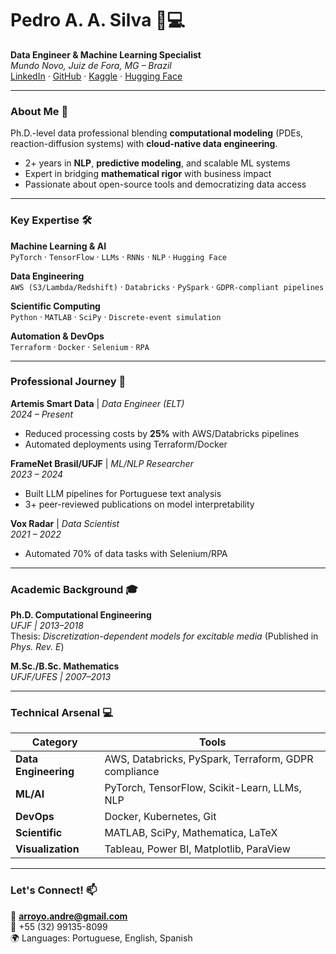 # Pedro A. A. Silva 👨💻  
**Data Engineer & Machine Learning Specialist**  
*Mundo Novo, Juiz de Fora, MG – Brazil*  
[LinkedIn]([link](https://www.linkedin.com/in/pedro-andre-arroyo-silva/)) · [GitHub](link) · [Kaggle](link) · [Hugging Face](link)  

---

### About Me 🌟  
Ph.D.-level data professional blending **computational modeling** (PDEs, reaction-diffusion systems) with **cloud-native data engineering**.  
- 2+ years in **NLP**, **predictive modeling**, and scalable ML systems  
- Expert in bridging **mathematical rigor** with business impact   
- Passionate about open-source tools and democratizing data access  

---

### Key Expertise 🛠️  
**Machine Learning & AI**  
`PyTorch` · `TensorFlow` · `LLMs` · `RNNs` · `NLP` · `Hugging Face`  

**Data Engineering**  
`AWS (S3/Lambda/Redshift)` · `Databricks` · `PySpark` · `GDPR-compliant pipelines` 

**Scientific Computing**  
`Python` · `MATLAB` · `SciPy` · `Discrete-event simulation`  

**Automation & DevOps**  
`Terraform` · `Docker` · `Selenium` · `RPA`  

---

### Professional Journey 🚀  
**Artemis Smart Data** | *Data Engineer (ELT)*  
*2024 – Present*  
- Reduced processing costs by **25%** with AWS/Databricks pipelines  
- Automated deployments using Terraform/Docker 

**FrameNet Brasil/UFJF** | *ML/NLP Researcher*  
*2023 – 2024*  
- Built LLM pipelines for Portuguese text analysis  
- 3+ peer-reviewed publications on model interpretability  

**Vox Radar** | *Data Scientist*  
*2021 – 2022*  
- Automated 70% of data tasks with Selenium/RPA 

---

### Academic Background 🎓  
**Ph.D. Computational Engineering**  
*UFJF | 2013–2018*  
Thesis: *Discretization-dependent models for excitable media* (Published in *Phys. Rev. E*)  

**M.Sc./B.Sc. Mathematics**  
*UFJF/UFES | 2007–2013*  

---

### Technical Arsenal 💻  
| Category              | Tools                                                                 |
|-----------------------|-----------------------------------------------------------------------|
| **Data Engineering**  | AWS, Databricks, PySpark, Terraform, GDPR compliance                 |
| **ML/AI**             | PyTorch, TensorFlow, Scikit-Learn, LLMs, NLP                         |
| **DevOps**            | Docker, Kubernetes, Git                                              |
| **Scientific**        | MATLAB, SciPy, Mathematica, LaTeX                                    |
| **Visualization**     | Tableau, Power BI, Matplotlib, ParaView                              |

---

### Let's Connect! 📫  
📧 **arroyo.andre@gmail.com**  
📱 +55 (32) 99135-8099  
🌍 Languages: Portuguese, English, Spanish  
